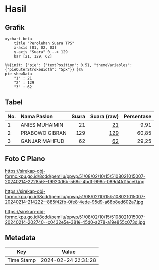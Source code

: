 # Hasil

## Grafik

```mermaid
xychart-beta
    title "Perolehan Suara TPS"
    x-axis [01, 02, 03]
    y-axis "Suara" 0 --> 129
    bar [21, 129, 62]
```

```mermaid
%%{init: {"pie": {"textPosition": 0.5}, "themeVariables": {"pieOuterStrokeWidth": "5px"}} }%%
pie showData
    "1" : 21
    "2" : 129
    "3" : 62
```

## Tabel

| No. | Nama Paslon    | Suara | Suara (raw) | Persentase |
|:--- |:-------------- | -----:| -----------:| ----------:|
| 1   | ANIES MUHAIMIN | 21    | [21][p-1]   | 9,91       |
| 2   | PRABOWO GIBRAN | 129   | [129][p-2]  | 60,85      |
| 3   | GANJAR MAHFUD  | 62    | [62][p-3]   | 29,25      |


[p-1]: https://github.com/gigit-pemilu/pemilu-2024-51-bali/blob/main/pilpres/hitung-suara/sub/51-bali/sub/08-buleleng/sub/02-seririt/sub/1015-seririt/sub/007-tps/sub/paslon-1.txt
[p-2]: https://github.com/gigit-pemilu/pemilu-2024-51-bali/blob/main/pilpres/hitung-suara/sub/51-bali/sub/08-buleleng/sub/02-seririt/sub/1015-seririt/sub/007-tps/sub/paslon-2.txt
[p-3]: https://github.com/gigit-pemilu/pemilu-2024-51-bali/blob/main/pilpres/hitung-suara/sub/51-bali/sub/08-buleleng/sub/02-seririt/sub/1015-seririt/sub/007-tps/sub/paslon-3.txt

## Foto C Plano

https://sirekap-obj-formc.kpu.go.id/8cdd/pemilu/ppwp/51/08/02/10/15/5108021015007-20240214-222856--f9920d6b-568d-4bdf-998c-089d4fd15ce0.jpg

https://sirekap-obj-formc.kpu.go.id/8cdd/pemilu/ppwp/51/08/02/10/15/5108021015007-20240214-214222--885f42fb-0fe8-4ede-95d9-a68b8ed602a7.jpg

https://sirekap-obj-formc.kpu.go.id/8cdd/pemilu/ppwp/51/08/02/10/15/5108021015007-20240214-202740--c0432e5e-3816-45d0-a278-a19e855c073d.jpg


## Metadata

| Key        | Value               |
| ---------- | ------------------- |
| Time Stamp | 2024-02-24 22:31:28 |



